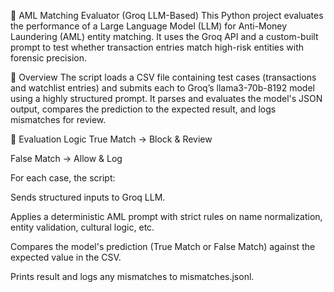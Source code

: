 🧠 AML Matching Evaluator (Groq LLM-Based)
This Python project evaluates the performance of a Large Language Model (LLM) for Anti-Money Laundering (AML) entity matching. It uses the Groq API and a custom-built prompt to test whether transaction entries match high-risk entities with forensic precision.

📌 Overview
The script loads a CSV file containing test cases (transactions and watchlist entries) and submits each to Groq’s llama3-70b-8192 model using a highly structured prompt. It parses and evaluates the model's JSON output, compares the prediction to the expected result, and logs mismatches for review.

🔁 Evaluation Logic
True Match → Block & Review

False Match → Allow & Log

For each case, the script:

Sends structured inputs to Groq LLM.

Applies a deterministic AML prompt with strict rules on name normalization, entity validation, cultural logic, etc.

Compares the model's prediction (True Match or False Match) against the expected value in the CSV.

Prints result and logs any mismatches to mismatches.jsonl.

